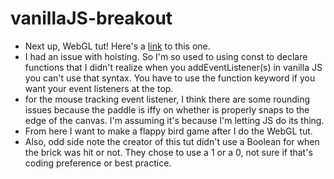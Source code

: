 # vanillaJS-breakout

- Next up, WebGL tut! Here's a [link](https://developer.mozilla.org/en-US/docs/Games/Tutorials/2D_Breakout_game_pure_JavaScript) to this one.
- I had an issue with hoisting. So I'm so used to using const to declare functions that I didn't realize when you addEventListener(s) in vanilla JS you can't use that syntax. You have to use the function keyword if you want your event listeners at the top.
- for the mouse tracking event listener, I think there are some rounding issues because the paddle is iffy on whether is properly snaps to the edge of the canvas. I'm assuming it's because I'm letting JS do its thing.
- From here I want to make a flappy bird game after I do the WebGL tut.
- Also, odd side note the creator of this tut didn't use a Boolean for when the brick was hit or not. They chose to use a 1 or a 0, not sure if that's coding preference or best practice.
